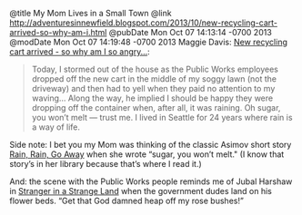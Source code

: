 @title My Mom Lives in a Small Town
@link http://adventuresinnewfield.blogspot.com/2013/10/new-recycling-cart-arrived-so-why-am-i.html
@pubDate Mon Oct 07 14:13:14 -0700 2013
@modDate Mon Oct 07 14:19:48 -0700 2013
Maggie Davis: <a href="http://adventuresinnewfield.blogspot.com/2013/10/new-recycling-cart-arrived-so-why-am-i.html">New recycling cart arrived - so why am I so angry…</a>:

>Today, I stormed out of the house as the Public Works employees dropped off the new cart in the middle of my soggy lawn (not the driveway) and then had to yell when they paid no attention to my waving… Along the way, he implied I should be happy they were dropping off the container when, after all, it was raining. Oh sugar, you won’t melt — trust me. I lived in Seattle for 24 years where rain is a way of life.

Side note: I bet you my Mom was thinking of the classic Asimov short story <a href="http://en.wikipedia.org/wiki/Rain,_Rain,_Go_Away_(short_story)">Rain, Rain, Go Away</a> when she wrote “sugar, you won’t melt." (I know that story’s in her library because that’s where I read it.)

And: the scene with the Public Works people reminds me of Jubal Harshaw in <a href="http://en.wikipedia.org/wiki/Stranger_in_a_Strange_Land">Stranger in a Strange Land</a> when the government dudes land on his flower beds. “Get that God damned heap off my rose bushes!”
